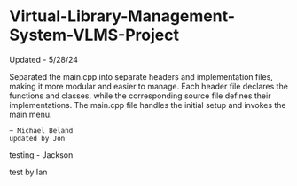 # Virtual-Library-Management-System-VLMS-Project

Updated - 5/28/24

Separated the main.cpp into separate headers and implementation files, making it more modular and easier to manage. Each header file declares the functions and classes, while the corresponding source file defines their implementations. The main.cpp file handles the initial setup and invokes the main menu.

    ~ Michael Beland
    updated by Jon
    
testing - Jackson

test by Ian